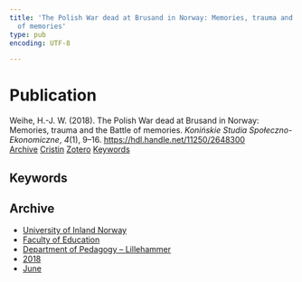 ```yaml
---
title: 'The Polish War dead at Brusand in Norway: Memories, trauma and the Battle
  of memories'
type: pub
encoding: UTF-8

---
```

<h1>Publication</h1>
<article id="csl-bib-container-UHEMH56Y" class="csl-bib-container">
  <div class="csl-bib-body"> <div class="csl-entry">Weihe, H.-J. W. (2018). The Polish War dead at Brusand in Norway: Memories, trauma and the Battle of memories. <i>Konińskie Studia Społeczno-Ekonomiczne</i>, <i>4</i>(1), 9–16. <a href="https://hdl.handle.net/11250/2648300">https://hdl.handle.net/11250/2648300</a></div> </div>
  <div class="csl-bib-buttons">
    <a href="#taxonomy-article-UHEMH56Y" alt="archive" class="csl-bib-button">Archive</a>
    <a href="https://app.cristin.no/results/show.jsf?id=1591483" alt="Cristin" class="csl-bib-button">Cristin</a>
    <a href="http://zotero.org/groups/5881554/items/UHEMH56Y" alt="Zotero" class="csl-bib-button">Zotero</a>
    <a href="#keywords-article-UHEMH56Y" alt="keywords" class="csl-bib-button">Keywords</a>
  </div>
  <div id="csl-bib-meta-container-UHEMH56Y"></div>
</article>
<div id="csl-bib-meta-UHEMH56Y" class="csl-bib-meta">
  <article id="keywords-article-UHEMH56Y" class="keywords-article">
    <h1>Keywords</h1>
    
  </article>
  <article id="taxonomy-article-UHEMH56Y" class="taxonomy-article">
    <h1>Archive</h1>
    <ul>
      <li><a href="{{< params subfolder >}}en/archive/?key=3DCRN523">University of Inland Norway</a></li>
      <li><a href="{{< params subfolder >}}en/archive/?key=WYNZA47F">Faculty of Education</a></li>
      <li><a href="{{< params subfolder >}}en/archive/?key=L8MA547R">Department of Pedagogy – Lillehammer</a></li>
      <li><a href="{{< params subfolder >}}en/archive/?key=X2Y974UN">2018</a></li>
      <li><a href="{{< params subfolder >}}en/archive/?key=67JG4YKF">June</a></li>
    </ul>
  </article>
</div>
